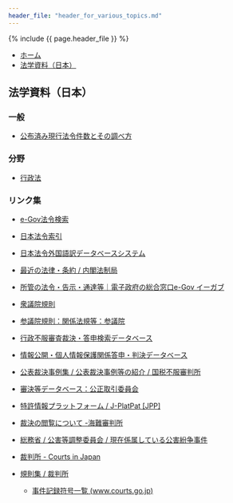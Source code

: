 ```yaml
---
header_file: "header_for_various_topics.md"
---
```


{% include {{ page.header_file }}  %}

<nav>
	<ul class="breadcrumbs">
		<li><a href="/">ホーム</a></li>
		<li><a href="/law/jp/">法学資料（日本）</a></li>
	</ul>
</nav>


## 法学資料（日本）

### 一般


- [公布済み現行法令件数とその調べ方](general/primary-and-secondary-legislation)


### 分野

- [行政法](administrative-law)

### リンク集


- [e-Gov法令検索](https://elaws.e-gov.go.jp/search/elawsSearch/elaws_search/lsg0100/)
- [日本法令索引](https://hourei.ndl.go.jp/#/)
- [日本法令外国語訳データベースシステム](http://www.japaneselawtranslation.go.jp/?re=01)
- [最近の法律・条約 / 内閣法制局](https://www.clb.go.jp/contents/)
- [所管の法令・告示・通達等｜電子政府の総合窓口e-Gov イーガブ](https://www.e-gov.go.jp/law/ordinance.html)


- [衆議院規則](http://www.shugiin.go.jp/internet/itdb_annai.nsf/html/statics/shiryo/dl-rules.htm)
- [参議院規則：関係法規等：参議院](https://www.sangiin.go.jp/japanese/aramashi/houki/kisoku.html)


- [行政不服審査裁決・答申検索データベース](http://fufukudb.search.soumu.go.jp/koukai/Main)
- [情報公開・個人情報保護関係答申・判決データベース](https://koukai-hogo-db.soumu.go.jp/)
- [公表裁決事例集 / 公表裁決事例等の紹介 / 国税不服審判所](https://www.kfs.go.jp/service/)
- [審決等データベース：公正取引委員会](https://www.jftc.go.jp/shinketsu/index.html)
- [特許情報プラットフォーム / J-PlatPat \[JPP\]](https://www.j-platpat.inpit.go.jp/)
- [裁決の閲覧について -海難審判所](https://www.mlit.go.jp/jmat/saiketsu/saiketsu.htm)
- [総務省 / 公害等調整委員会 / 現在係属している公害紛争事件](https://www.soumu.go.jp/kouchoi/activity/main.html)


- [裁判所 - Courts in Japan](https://www.courts.go.jp/index.html)
- [規則集 / 裁判所](https://www.courts.go.jp/toukei_siryou/kisokusyu/index.html)
  - [事件記録符号一覧 (www.courts.go.jp)](https://www.courts.go.jp/app/picture/hanrei_help.html)


